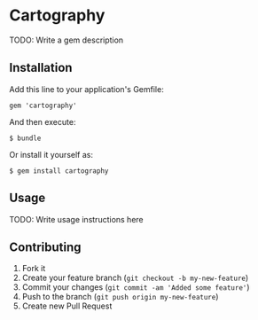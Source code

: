 # Cartography

TODO: Write a gem description

## Installation

Add this line to your application's Gemfile:

    gem 'cartography'

And then execute:

    $ bundle

Or install it yourself as:

    $ gem install cartography

## Usage

TODO: Write usage instructions here

## Contributing

1. Fork it
2. Create your feature branch (`git checkout -b my-new-feature`)
3. Commit your changes (`git commit -am 'Added some feature'`)
4. Push to the branch (`git push origin my-new-feature`)
5. Create new Pull Request

